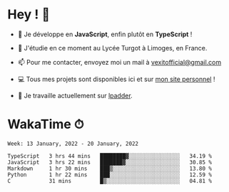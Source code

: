 # Hey ! 🌃

- 🔭 Je développe en **JavaScript**, enfin plutôt en **TypeScript** !

- 🌱 J'étudie en ce moment au Lycée Turgot à Limoges, en France.

- 📫 Pour me contacter, envoyez moi un mail à <a href="mailto:vexitofficial@gmail.com">vexitofficial@gmail.com</a>

- 💻 Tous mes projets sont disponibles ici et sur <a href="https://www.vexcited.me">mon site personnel</a> !

- 👀 Je travaille actuellement sur [lpadder](https://github.com/Vexcited/lpadder).

# WakaTime ⏱

<!--START_SECTION:waka-->
```text
Week: 13 January, 2022 - 20 January, 2022

TypeScript   3 hrs 44 mins   ████████▓░░░░░░░░░░░░░░░░   34.19 % 
JavaScript   3 hrs 22 mins   ███████▓░░░░░░░░░░░░░░░░░   30.85 % 
Markdown     1 hr 30 mins    ███▒░░░░░░░░░░░░░░░░░░░░░   13.80 % 
Python       1 hr 22 mins    ███░░░░░░░░░░░░░░░░░░░░░░   12.59 % 
C            31 mins         █▒░░░░░░░░░░░░░░░░░░░░░░░   04.81 % 
```
<!--END_SECTION:waka-->
